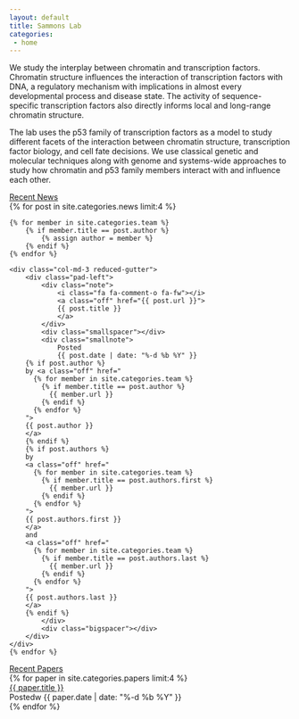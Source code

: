 ```yaml
---
layout: default
title: Sammons Lab
categories:
 - home
---
```


<!--<div class="bigspacer"></div>-->



<!--<div class="bigspacer"></div>-->

<div class="row">
	<div class="col-md-12">
		<div class="smallhead">
			<p> 
			
We study the interplay between chromatin and transcription factors. Chromatin structure influences the interaction of transcription factors with DNA, a regulatory mechanism with implications in almost every developmental process and disease state. The activity of sequence-specific transcription factors also directly informs local and long-range chromatin structure.
</p>
<p>
			The lab uses the p53 family of transcription factors as a model to study different facets of the interaction between chromatin structure, transcription factor biology, and cell fate decisions. We use classical genetic and molecular techniques along with genome and systems-wide approaches to study how chromatin and p53 family members interact with and influence each other.  
</p> 
		</div>
	</div>				
</div>

<div class="bigspacer"></div>
<div class="bigspacer"></div>

<div class="row">
	<div class="col-md-12">
		<div class="head">
			<a class="off" href="/news/">Recent News</a>
		</div>
		<div class="spacer"></div>
	</div>
</div>

<div class="row">
	{% for post in site.categories.news limit:4 %}

	{% for member in site.categories.team %}
		{% if member.title == post.author %}
			{% assign author = member %}
		{% endif %}
	{% endfor %}

	<div class="col-md-3 reduced-gutter">
		<div class="pad-left">
			<div class="note">
				<i class="fa fa-comment-o fa-fw"></i>
				<a class="off" href="{{ post.url }}">
				{{ post.title }}
				</a>
			</div>
			<div class="smallspacer"></div>
			<div class="smallnote">
				Posted
				{{ post.date | date: "%-d %b %Y" }}
        {% if post.author %}
        by <a class="off" href="
          {% for member in site.categories.team %}
            {% if member.title == post.author %}
              {{ member.url }}
            {% endif %}
          {% endfor %}
        ">
        {{ post.author }}
        </a>
        {% endif %}
        {% if post.authors %}
        by
        <a class="off" href="
          {% for member in site.categories.team %}
            {% if member.title == post.authors.first %}
              {{ member.url }}
            {% endif %}
          {% endfor %}
        ">
        {{ post.authors.first }}
        </a>
        and
        <a class="off" href="
          {% for member in site.categories.team %}
            {% if member.title == post.authors.last %}
              {{ member.url }}
            {% endif %}
          {% endfor %}
        ">
        {{ post.authors.last }}
        </a>
        {% endif %}
			</div>
			<div class="bigspacer"></div>
		</div>
	</div>
	{% endfor %}
</div>

<div class="spacer"></div>

<div class="row">
	<div class="col-md-12">
		<div class="head">
			<a class="off" href="/papers/">Recent Papers</a>
		</div>
		<div class="spacer"></div>
	</div>
</div>

<div class="row">
	{% for paper in site.categories.papers limit:4 %}
	<div class="col-md-3 reduced-gutter">
		<div class="pad-left">
			<div class="note">
				<i class="fa fa-file-text-o fa-fw"></i>
				<a class="off" href="{{ paper.url }}">
				{{ paper.title }}
				</a>
			</div>
			<div class="smallspacer"></div>
			<div class="smallnote">
				Postedw
				{{ paper.date | date: "%-d %b %Y" }}
			</div>
			<div class="bigspacer"></div>
		</div>
	</div>
	{% endfor %}
</div>

<div class="spacer"></div>




